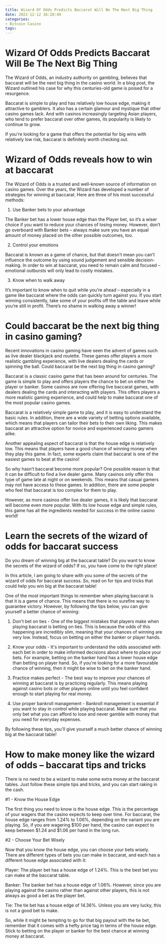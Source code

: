 ```yaml
---
title: Wizard Of Odds Predicts Baccarat Will Be The Next Big Thing
date: 2022-12-12 16:28:49
categories:
- Bitcoin Casino
tags:
---
```



#  Wizard Of Odds Predicts Baccarat Will Be The Next Big Thing

The Wizard of Odds, an industry authority on gambling, believes that baccarat will be the next big thing in the casino world. In a blog post, the Wizard outlined his case for why this centuries-old game is poised for a resurgence.

Baccarat is simple to play and has relatively low house edge, making it attractive to gamblers. It also has a certain glamour and mystique that other casino games lack. And with casinos increasingly targeting Asian players, who tend to prefer baccarat over other games, its popularity is likely to continue to grow.

If you're looking for a game that offers the potential for big wins with relatively low risk, baccarat is definitely worth checking out.

#  Wizard of Odds reveals how to win at baccarat

The Wizard of Odds is a trusted and well-known source of information on casino games. Over the years, the Wizard has developed a number of strategies for winning at baccarat. Here are three of his most successful methods:

1. Use Banker bets to your advantage

The Banker bet has a lower house edge than the Player bet, so it’s a wiser choice if you want to reduce your chances of losing money. However, don’t go overboard with Banker bets – always make sure you have an equal amount of money placed on the other possible outcomes, too.

2. Control your emotions

Baccarat is known as a game of chance, but that doesn’t mean you can’t influence the outcome by using sound judgement and sensible decision-making. In order to win at baccarat, you need to remain calm and focused – emotional outbursts will only lead to costly mistakes.

3. Know when to walk away

It’s important to know when to quit while you’re ahead – especially in a game like baccarat where the odds can quickly turn against you. If you start winning consistently, take some of your profits off the table and leave while you’re still in profit. There’s no shame in walking away a winner!

#  Could baccarat be the next big thing in casino gaming?

Recent innovations in casino gaming have seen the advent of games such as live dealer blackjack and roulette. These games offer players a more realistic gambling experience, with live dealers dealing the cards or spinning the ball. Could baccarat be the next big thing in casino gaming?

Baccarat is a classic casino game that has been around for centuries. The game is simple to play and offers players the chance to bet on either the player or banker. Some casinos are now offering live baccarat games, with dealers dealing the cards and interacting with players. This offers players a more realistic gaming experience, and could help to make baccarat one of the most popular casino games.

Baccarat is a relatively simple game to play, and it is easy to understand the basic rules. In addition, there are a wide variety of betting options available, which means that players can tailor their bets to their own liking. This makes baccarat an attractive option for novice and experienced casino gamers alike.

Another appealing aspect of baccarat is that the house edge is relatively low. This means that players have a good chance of winning money when they play this game. In fact, some experts claim that baccarat is one of the easiest games to beat at the casino!

So why hasn’t baccarat become more popular? One possible reason is that it can be difficult to find a live dealer game. Many casinos only offer this type of game late at night or on weekends. This means that casual gamers may not have access to these games. In addition, there are some people who feel that baccarat is too complex for them to play.

However, as more casinos offer live dealer games, it is likely that baccarat will become even more popular. With its low house edge and simple rules, this game has all the ingredients needed for success in the online casino world!

#  Learn the secrets of the wizard of odds for baccarat success 

Do you dream of winning big at the baccarat table? Do you want to know the secrets of the wizard of odds? If so, you have come to the right place!

In this article, I am going to share with you some of the secrets of the wizard of odds for baccarat success. So, read on for tips and tricks that could help you win big at the baccarat table!

One of the most important things to remember when playing baccarat is that it is a game of chance. This means that there is no surefire way to guarantee victory. However, by following the tips below, you can give yourself a better chance of winning:

1) Don't bet on ties - One of the biggest mistakes that players make when playing baccarat is betting on ties. This is because the odds of this happening are incredibly slim, meaning that your chances of winning are very low. Instead, focus on betting on either the banker or player hands.

2) Know your odds - It's important to understand the odds associated with each bet in order to make informed decisions about where to place your bets. For example, betting on the banker hand has a lower house edge than betting on player hand. So, if you're looking for a more favourable chance of winning, then it might be wise to bet on the banker hand.

3) Practice makes perfect - The best way to improve your chances of winning at baccarat is by practicing regularly. This means playing against casino bots or other players online until you feel confident enough to start playing for real money.

4) Use proper bankroll management - Bankroll management is essential if you want to stay in control while playing baccarat. Make sure that you only bet what you can afford to lose and never gamble with money that you need for everyday expenses.

By following these tips, you'll give yourself a much better chance of winning big at the baccarat table!

#  How to make money like the wizard of odds – baccarat tips and tricks

There is no need to be a wizard to make some extra money at the baccarat tables. Just follow these simple tips and tricks, and you can start raking in the cash.

#1 - Know the House Edge

The first thing you need to know is the house edge. This is the percentage of your wagers that the casino expects to keep over time. For baccarat, the house edge ranges from 1.24% to 1.06%, depending on the variant you are playing. So, if you are wagering $100 per hand, the casino can expect to keep between $1.24 and $1.06 per hand in the long run.

#2 - Choose Your Bet Wisely

Now that you know the house edge, you can choose your bets wisely. There are different types of bets you can make in baccarat, and each has a different house edge associated with it:

Player: The player bet has a house edge of 1.24%. This is the best bet you can make at the baccarat table.





Banker: The banker bet has a house edge of 1.06%. However, since you are playing against the casino rather than against other players, this is not always as good a bet as the player bet.





Tie: The tie bet has a house edge of 14.36%. Unless you are very lucky, this is not a good bet to make.





So, while it might be tempting to go for that big payout with the tie bet, remember that it comes with a hefty price tag in terms of the house edge. Stick to betting on the player or banker for the best chance at winning money at baccarat.